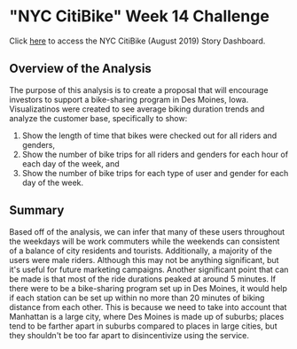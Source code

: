 # "NYC CitiBike" Week 14 Challenge
Click [here](https://public.tableau.com/app/profile/rudy.tresvalles/viz/NYCCitiBikeAnalysisAugust2019_16519848388340/NYCCitiBikesstory) to access the NYC CitiBike (August 2019) Story Dashboard.

## Overview of the Analysis
The purpose of this analysis is to create a proposal that will encourage investors to support a bike-sharing program in Des Moines, Iowa. Visualizatinos were created to see average biking duration trends and analyze the customer base, specifically to show:
1. Show the length of time that bikes were checked out for all riders and genders,
2. Show the number of bike trips for all riders and genders for each hour of each day of the week, and
3. Show the number of bike trips for each type of user and gender for each day of the week.

## Summary
Based off of the analysis, we can infer that many of these users throughout the weekdays will be work commuters while the weekends can consistent of a balance of  city residents and tourists. Additionally, a majority of the users were male riders. Although this may not be anything significant, but it's useful for future marketing campaigns. Another significant point that can be made is that most of the ride durations peaked at around 5 minutes. If there were to be a bike-sharing program set up in Des Moines, it would help if each station can be set up within no more than 20 minutes of biking distance from each other. This is because we need to take into account that Manhattan is a large city, where Des Moines is made up of suburbs; places tend to be farther apart in suburbs compared to places in large cities, but they shouldn't be too far apart to disincentivize using the service.